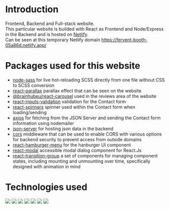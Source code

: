 # Introduction

Frontend, Backend and Full-stack website.<br> This particular website is builded with React as Frontend and Node/Express in the Backend and is hosted on [Netlify](https://www.netlify.com/).<br>
Can be seen at this temporary Netlify domain https://fervent-booth-05a86d.netlify.app/

# Packages used for this website

- [node-sass](https://www.npmjs.com/package/node-sass) for live hot-reloading SCSS directly from one file without CSS to SCSS conversion
- [react-parallax](https://www.npmjs.com/package/react-parallax) parallax effect that can be seen on the website
- [@brainhubeu/react-carousel](https://github.com/brainhubeu/react-carousel) used in the reviews area of the website
- [react-inputs-validation](https://www.npmjs.com/package/react-inputs-validation) validation for the Contact form
- [react-spinners](https://www.npmjs.com/package/react-spinners) spinner used within the Contact form when loading/sending
- [axios](https://www.npmjs.com/package/axios) for fetching from the JSON Server and sending the Contact form information using nodemailer
- [json-server](https://www.npmjs.com/package/json-server) for hosting json data in the backend
- [cors](https://www.npmjs.com/package/cors) middleware that can be used to enable CORS with various options for backend security to prevent access from outside domains
- [react-hamburger-menu](https://www.npmjs.com/package/react-hamburger-menu) for the hanburger UI component
- [react-modal](https://www.npmjs.com/package/react-modal) accessible modal dialog component for React.Js
- [react-transition-group](https://www.npmjs.com/package/react-transition-group) a set of components for managing component states, including mounting and unmounting over time, specifically designed with animation in mind

# Technologies used

![](http://i.epvpimg.com/lxJHaab.png) ![](http://i.epvpimg.com/161Wbab.png) ![](http://i.epvpimg.com/sc20bab.png) ![](http://i.epvpimg.com/mduSeab.png) ![](https://i.epvpimg.com/Ej2ceab.png) ![](http://i.epvpimg.com/Ixvvfab.png) ![](http://i.epvpimg.com/j1Ycgab.png)
